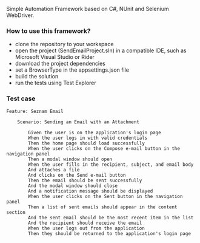 Simple Automation Framework based on C#, NUnit and Selenium WebDriver.

### How to use this framework?
- clone the repository to your workspace
- open the project (SendEmailProject.sln) in a compatible IDE, such as Microsoft Visual Studio or Rider
- download the project dependencies
- set a BrowserType in the appsettings.json file
- build the solution
- run the tests using Test Explorer

### Test case
```
Feature: Seznam Email

    Scenario: Sending an Email with an Attachment

        Given the user is on the application's login page
        When the user logs in with valid credentials
        Then the home page should load successfully
        When the user clicks on the Compose e-mail button in the navigation panel
        Then a modal window should open
        When the user fills in the recipient, subject, and email body
        And attaches a file
        And clicks on the Send e-mail button
        Then the email should be sent successfully
        And the modal window should close
        And a notification message should be displayed
        When the user clicks on the Sent button in the navigation panel
        Then a list of sent emails should appear in the content section
        And the sent email should be the most recent item in the list
        And the recipient should receive the email
        When the user logs out from the application
        Then they should be returned to the application's login page
  ```
